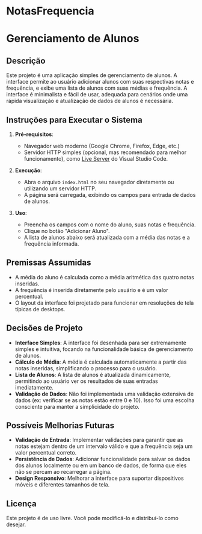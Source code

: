# NotasFrequencia

# Gerenciamento de Alunos

## Descrição

Este projeto é uma aplicação simples de gerenciamento de alunos. A interface permite ao usuário adicionar alunos com suas respectivas notas e frequência, e exibe uma lista de alunos com suas médias e frequência. A interface é minimalista e fácil de usar, adequada para cenários onde uma rápida visualização e atualização de dados de alunos é necessária.

## Instruções para Executar o Sistema

1. **Pré-requisitos**: 
   - Navegador web moderno (Google Chrome, Firefox, Edge, etc.)
   - Servidor HTTP simples (opcional, mas recomendado para melhor funcionamento), como [Live Server](https://marketplace.visualstudio.com/items?itemName=ritwickdey.LiveServer) do Visual Studio Code.

2. **Execução**:
   - Abra o arquivo `index.html` no seu navegador diretamente ou utilizando um servidor HTTP.
   - A página será carregada, exibindo os campos para entrada de dados de alunos.

3. **Uso**:
   - Preencha os campos com o nome do aluno, suas notas e frequência.
   - Clique no botão "Adicionar Aluno".
   - A lista de alunos abaixo será atualizada com a média das notas e a frequência informada.

## Premissas Assumidas

- A média do aluno é calculada como a média aritmética das quatro notas inseridas.
- A frequência é inserida diretamente pelo usuário e é um valor percentual.
- O layout da interface foi projetado para funcionar em resoluções de tela típicas de desktops.

## Decisões de Projeto

- **Interface Simples**: A interface foi desenhada para ser extremamente simples e intuitiva, focando na funcionalidade básica de gerenciamento de alunos.
- **Cálculo de Média**: A média é calculada automaticamente a partir das notas inseridas, simplificando o processo para o usuário.
- **Lista de Alunos**: A lista de alunos é atualizada dinamicamente, permitindo ao usuário ver os resultados de suas entradas imediatamente.
- **Validação de Dados**: Não foi implementada uma validação extensiva de dados (ex: verificar se as notas estão entre 0 e 10). Isso foi uma escolha consciente para manter a simplicidade do projeto.

## Possíveis Melhorias Futuras

- **Validação de Entrada**: Implementar validações para garantir que as notas estejam dentro de um intervalo válido e que a frequência seja um valor percentual correto.
- **Persistência de Dados**: Adicionar funcionalidade para salvar os dados dos alunos localmente ou em um banco de dados, de forma que eles não se percam ao recarregar a página.
- **Design Responsivo**: Melhorar a interface para suportar dispositivos móveis e diferentes tamanhos de tela.

## Licença

Este projeto é de uso livre. Você pode modificá-lo e distribuí-lo como desejar.
